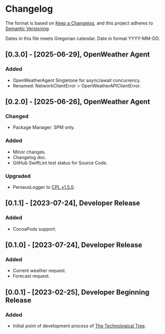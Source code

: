 # Changelog

The format is based on [Keep a Changelog](https://keepachangelog.com/en/1.1.0/),
and this project adheres to [Semantic Versioning](https://semver.org/spec/v2.0.0.html).<br/>

Dates in this file meets Gregorian calendar. Date in format YYYY-MM-DD.

## [0.3.0] - [2025-06-29], OpenWeather Agent

### Added

- OpenWeatherAgent Singletone for async/await concurrency.
- Renamed: NetworkClientError > OpenWeatherAPIClientError.

## [0.2.0] - [2025-06-26], OpenWeather Agent

### Changed

- Package Manager: SPM only.

### Added

- Minor changes.
- Changelog doc.
- GitHub SwiftLint test status for Source Code.

### Upgraded

- PerseusLogger to [CPL v1.5.0](https://github.com/perseusrealdeal/ConsolePerseusLogger).

## [0.1.1] - [2023-07-24], Developer Release

### Added

- CocoaPods support.

## [0.1.0] - [2023-07-24], Developer Release

### Added

- Current weather request.
- Forecast request.

## [0.0.1] - [2023-02-25], Developer Beginning Release

### Added

- Initial point of development process of [The Technological Tree](https://github.com/perseusrealdeal/TheTechnologicalTree).
